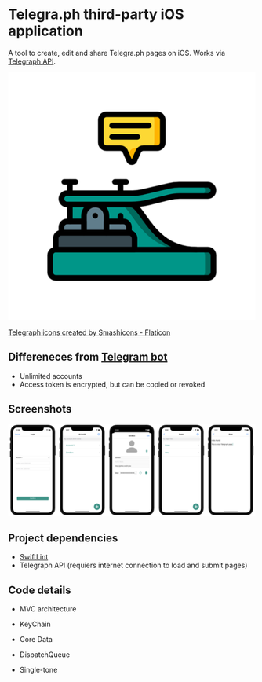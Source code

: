 # Telegra.ph third-party iOS application

A tool to create, edit and share Telegra.ph pages on iOS. Works via [Telegraph API](https://telegra.ph/api).

![Preview image](assets/PreviewImage.png)

<a href="https://www.flaticon.com/free-icons/telegraph" title="telegraph icons">Telegraph icons created by Smashicons - Flaticon</a>

## Differeneces from [Telegram bot](https://t.me/telegraph)

- Unlimited accounts
- Access token is encrypted, but can be copied or revoked

## Screenshots

![Screenshots](assets/Screenshots.png)

## Project dependencies

- [SwiftLint](https://github.com/realm/SwiftLint)
- Telegraph API (requiers internet connection to load and submit pages)

## Code details

- MVC architecture
- KeyChain
- Core Data
- DispatchQueue

- Single-tone
